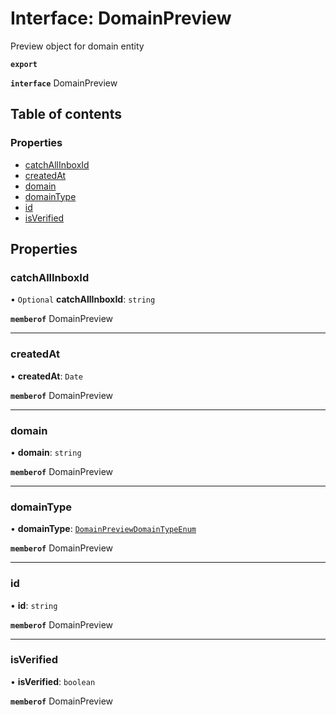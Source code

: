 # Interface: DomainPreview

Preview object for domain entity

**`export`**

**`interface`** DomainPreview

## Table of contents

### Properties

- [catchAllInboxId](DomainPreview.md#catchallinboxid)
- [createdAt](DomainPreview.md#createdat)
- [domain](DomainPreview.md#domain)
- [domainType](DomainPreview.md#domaintype)
- [id](DomainPreview.md#id)
- [isVerified](DomainPreview.md#isverified)

## Properties

### catchAllInboxId

• `Optional` **catchAllInboxId**: `string`

**`memberof`** DomainPreview

___

### createdAt

• **createdAt**: `Date`

**`memberof`** DomainPreview

___

### domain

• **domain**: `string`

**`memberof`** DomainPreview

___

### domainType

• **domainType**: [`DomainPreviewDomainTypeEnum`](../enums/DomainPreviewDomainTypeEnum.md)

**`memberof`** DomainPreview

___

### id

• **id**: `string`

**`memberof`** DomainPreview

___

### isVerified

• **isVerified**: `boolean`

**`memberof`** DomainPreview
